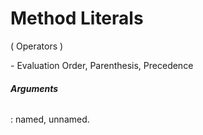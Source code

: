 ﻿Method Literals
===============

( Operators )

\- Evaluation Order, Parenthesis, Precedence



###### ***Arguments***
: named, unnamed.

